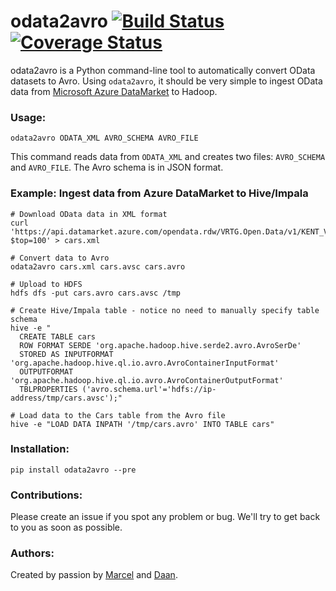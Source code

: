 odata2avro [![Build Status](https://travis-ci.org/datadudes/odata2avro.svg?branch=master)](https://travis-ci.org/datadudes/odata2avro) [![Coverage Status](https://coveralls.io/repos/datadudes/odata2avro/badge.svg?branch=master)](https://coveralls.io/r/datadudes/odata2avro?branch=master)
=====

odata2avro is a Python command-line tool to automatically
convert OData datasets to Avro. Using `odata2avro`, it should be very
simple to ingest OData data from
[Microsoft Azure DataMarket](https://datamarket.azure.com/browse/data) to Hadoop.

### Usage:

```
odata2avro ODATA_XML AVRO_SCHEMA AVRO_FILE
```

This command reads data from `ODATA_XML` and creates two files: `AVRO_SCHEMA`
 and `AVRO_FILE`. The Avro schema is in JSON format.


### Example: Ingest data from Azure DataMarket to Hive/Impala

```
# Download OData data in XML format
curl 'https://api.datamarket.azure.com/opendata.rdw/VRTG.Open.Data/v1/KENT_VRTG_O_DAT?$top=100' > cars.xml

# Convert data to Avro
odata2avro cars.xml cars.avsc cars.avro

# Upload to HDFS
hdfs dfs -put cars.avro cars.avsc /tmp

# Create Hive/Impala table - notice no need to manually specify table schema
hive -e "
  CREATE TABLE cars
  ROW FORMAT SERDE 'org.apache.hadoop.hive.serde2.avro.AvroSerDe'
  STORED AS INPUTFORMAT 'org.apache.hadoop.hive.ql.io.avro.AvroContainerInputFormat'
  OUTPUTFORMAT 'org.apache.hadoop.hive.ql.io.avro.AvroContainerOutputFormat'
  TBLPROPERTIES ('avro.schema.url'='hdfs://ip-address/tmp/cars.avsc');"

# Load data to the Cars table from the Avro file
hive -e "LOAD DATA INPATH '/tmp/cars.avro' INTO TABLE cars"
```

### Installation:

`pip install odata2avro --pre`


### Contributions:

Please create an issue if you spot any problem or bug.
We'll try to get back to you as soon as possible.

### Authors:

Created by passion by [Marcel](https://github.com/mkrcah)
and [Daan](https://github.com/DandyDev).

